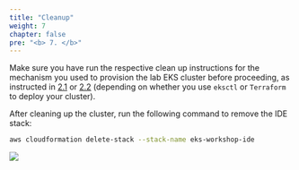 ```yaml
---
title: "Cleanup"
weight: 7
chapter: false
pre: "<b> 7. </b>"
---
```


Make sure you have run the respective clean up instructions for the mechanism you used to provision the lab EKS cluster before proceeding, as instructed in [2.1](../../2-Prerequiste/2.2-cluster-creation/2.2.1-eksctl/) or [2.2](../../2-Prerequiste/2.2-cluster-creation/2.2.2-terraform/) (depending on whether you use `eksctl` or `Terraform` to deploy your cluster).

After cleaning up the cluster, run the following command to remove the IDE stack:
```bash
aws cloudformation delete-stack --stack-name eks-workshop-ide
```
![](/EKS-Workshop-4/images/7/DeleteStack.png?width=90pc)
